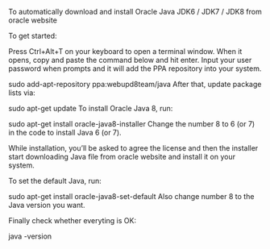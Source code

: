  To automatically download and install Oracle Java JDK6 / JDK7 / JDK8 from oracle website
 
 To get started:

Press Ctrl+Alt+T on your keyboard to open a terminal window. When it opens, copy and paste the command below and hit enter. Input your user password when prompts and it will add the PPA repository into your system.

sudo add-apt-repository ppa:webupd8team/java
After that, update package lists via:

sudo apt-get update
To install Oracle Java 8, run:

sudo apt-get install oracle-java8-installer
Change the number 8 to 6 (or 7) in the code to install Java 6 (or 7).

While installation, you’ll be asked to agree the license and then the installer start downloading Java file from oracle website and install it on your system.

To set the default Java, run:

sudo apt-get install oracle-java8-set-default
Also change number 8 to the Java version you want.

Finally check whether everyting is OK:

java -version
